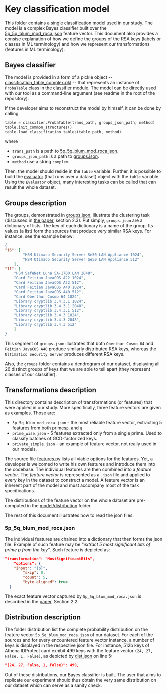 # Key classification model

This folder contains a single classification model used in our study. The model is a complex Bayes classifier built over the [5p_5q_blum_mod_roca.json](https://github.com/matusn/RSABias/blob/master/model/transformations/5p_5q_blum_mod_roca.json) feature vector. This document also provides a consise explanation of how we define the groups of the RSA keys (labels or classes in ML terminology) and how we represent our transformations (features in ML terminology).

## Bayes classifier

The model is provided in a form of a pickle object -- [classification_table_complex.pkl](https://github.com/matusn/RSABias/blob/master/model/classification_table_complex.pkl) -- that represents  an instance of `ProbaTable` class in the [classifier](https://github.com/matusn/RSABias/blob/master/rsabias/classifier.py) module. The model can be directly used with our tool as a command-line argument (see readme in the root of the repository).

If the developer aims to reconstruct the model by himself, it can be done by calling

```python
table = classifier.ProbaTable(trans_path, groups_json_path, method)
table.init_common_structures()
table.load_classification_tables(table_path, method)
```

where

- `trans_path` is a path to [5p_5q_blum_mod_roca.json](https://github.com/matusn/RSABias/blob/master/model/transformations/5p_5q_blum_mod_roca.json).
- `groups_json_path` is a path to [groups.json](https://github.com/matusn/RSABias/blob/master/model/groups/groups.json).
- `method` use a string `complex`.

Then, the model should reside in the `table` variable. Further, it is possible to build the [evaluator](https://github.com/matusn/RSABias/blob/master/rsabias/classifier.py) (that runs over a dataset) object with the `table` variable. Using the `Evaluator` object, many interesting tasks can be called that can result the whole dataset.

## Groups description

The groups, demonstrated in [groups.json](TBA), illustrate the clustering task (discussed in [the paper](TBA), section 2.3). Put simply, `groups.json` are a dictionary of lists. The key of each dictionary is a name of the group. Its values (a list) form the sources that produce very similar RSA keys. For instance, see the example below:

```json
{
"16": [
        "HSM Utimaco Security Server Se50 LAN Appliance 1024",
        "HSM Utimaco Security Server Se50 LAN Appliance 512"
    ],
"11": [
    "HSM SafeNet Luna SA-1700 LAN 2048",
    "Card Feitian JavaCOS A22 1024",
    "Card Feitian JavaCOS A22 512",
    "Card Feitian JavaCOS A40 1024",
    "Card Feitian JavaCOS A40 512",
    "Card Oberthur Cosmo 64 1024",
    "Library cryptlib 3.4.3.1 1024",
    "Library cryptlib 3.4.3.1 2048",
    "Library cryptlib 3.4.3.1 512",
    "Library cryptlib 3.4.3 1024",
    "Library cryptlib 3.4.3 2048",
    "Library cryptlib 3.4.3 512"
    ]
}
```

This segment of `groups.json` illustrates that both `Oberthur Cosmo 64` and `Feitian JavaCOS A40` produce similarly distributed RSA keys, whereas the `Ultimatico Security Server` produces different RSA keys. 

Also, the `groups` folder contains a dendrogram of our dataset, displaying all 26 distinct groups of keys that we are able to tell apart (they represent classes of our classifier). 


## Transformations description

This directory contains description of transformations (or features) that were applied in our study. More specifically, three feature vectors are given as examples. Those are:

- `5p_5q_blum_mod_roca.json` - the most reliable feature vector, extracting 5 features from both primes`p`, and `q`
- `prime_wise.json` - 5 features extracted only from a single prime. Used to classify batches of GCD-factorized keys.
- `private_simple.json` - an example of feature vector, not really used in our models.

The source file [features.py](https://github.com/matusn/RSABias/blob/master/rsabias/features.py) lists all viable options for the features. Yet, a developer is welcomed to write his own features and introduce them into the codebase. The individual features are then combined into a *feature vector*. The *feature vector* is represented as a `.json` file and applied to every key in the dataset to construct a model. A feature vector is an inherent part of the model and must accompany most of the task specifications. 

The distributions of the feature vector on the whole dataset are pre-computed in the [model/distribution](TBA) folder.

The rest of this document illustrates how to read the json files.

### 5p_5q_blum_mod_roca.json

The individual features are chained into a dictionary that then forms the json file. Example of such feature may be *"extract 5 most significant bits of prime p from the key"*. Such feature is depicted as:

```json
"transformation": "MostSignificantBits",
    "options": {
  	"input": "{p}",
        "skip": 0,
        "count": 5,
        "byte_aligned": true
  }
```

The exact feature vector captured by `5p_5q_blum_mod_roca.json` is described in the [paper](TBA), Section 2.2.

## Distribution description

The folder distribution list the complete probability distribution on the feature vector `5p_5q_blum_mod_roca.json` of our dataset. For each of the sources and for every encountered feature vector instance, a number of keys is displayed in the respective json file. For instance, 512b keys of Athena IDProtect card exhibit 499 keys with the feature vector `(24, 27, False, 1, False)`, as depicted by [dist.json](https://github.com/matusn/RSABias/blob/master/model/distributions/Card/Athena/IDProtect/512/dist.json) on line 5:

```json
"(24, 27, False, 1, False)": 499,
```

Out of these distributions, our Bayes classifier is built. The user that aims to replicate our experiment should thus obtain the very same distribution on our dataset which can serve as a sanity check. 
